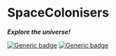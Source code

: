 # SpaceColonisers 

_**Explore the universe!**_

[![Generic badge](https://img.shields.io/badge/Python_version-v3.8.8-brightgreen.svg)](https://www.python.org/downloads/release/python-388/)
[![Generic badge](https://img.shields.io/badge/Status-Work_in_progress-red.svg)](https://www.python.org/downloads/release/python-388/)

